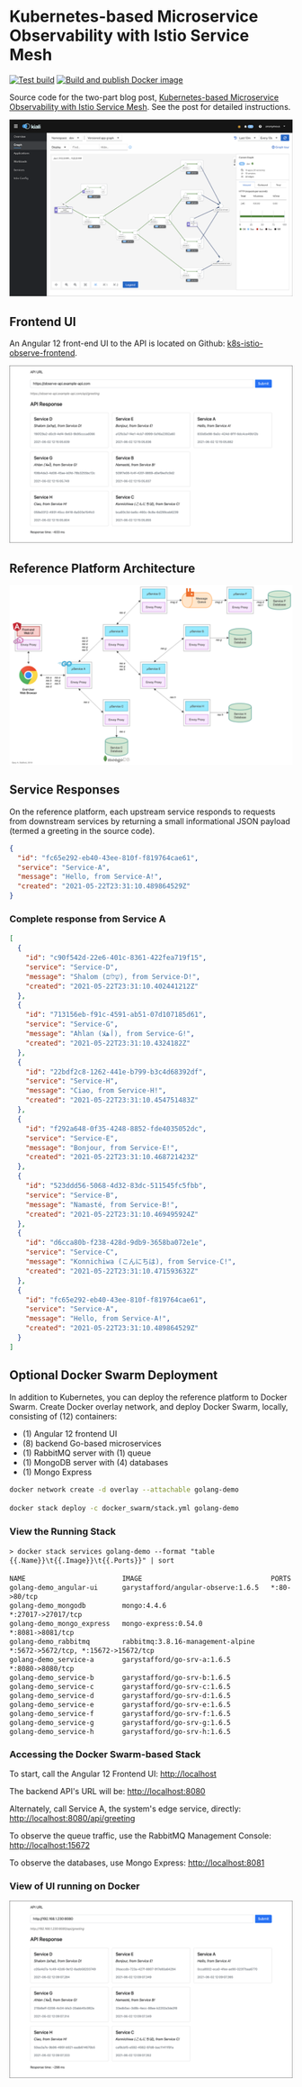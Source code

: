 # Kubernetes-based Microservice Observability with Istio Service Mesh

[![Test build](https://github.com/garystafford/k8s-istio-observe-frontend/actions/workflows/build.yml/badge.svg)](https://github.com/garystafford/k8s-istio-observe-frontend/actions/workflows/build.yml)
[![Build and publish Docker image](https://github.com/garystafford/k8s-istio-observe-frontend/actions/workflows/image.yml/badge.svg)](https://github.com/garystafford/k8s-istio-observe-frontend/actions/workflows/image.yml)

Source code for the two-part blog
post, [Kubernetes-based Microservice Observability with Istio Service Mesh](https://garystafford.medium.com/kubernetes-based-microservice-observability-with-istio-service-mesh-part-1-of-2-19084d13a866). See the post for detailed instructions.

![Kiali](pics/kiali_new.png)

## Frontend UI

An Angular 12 front-end UI to the API is located on
Github: [k8s-istio-observe-frontend](https://github.com/garystafford/k8s-istio-observe-frontend/tree/2021-istio).

![preview](pics/ui_new.png)

## Reference Platform Architecture

![Architecture Diagram](pics/architecture.png)

## Service Responses

On the reference platform, each upstream service responds to requests from downstream services by returning a small
informational JSON payload (termed a greeting in the source code).

```json
{
  "id": "fc65e292-eb40-43ee-810f-f819764cae61",
  "service": "Service-A",
  "message": "Hello, from Service-A!",
  "created": "2021-05-22T23:31:10.489864529Z"
}
```

### Complete response from Service A

```json
[
  {
    "id": "c90f542d-22e6-401c-8361-422fea719f15",
    "service": "Service-D",
    "message": "Shalom (שָׁלוֹם), from Service-D!",
    "created": "2021-05-22T23:31:10.402441212Z"
  },
  {
    "id": "713156eb-f91c-4591-ab51-07d107185d61",
    "service": "Service-G",
    "message": "Ahlan (أهلا), from Service-G!",
    "created": "2021-05-22T23:31:10.4324182Z"
  },
  {
    "id": "22bdf2c8-1262-441e-b799-b3c4d68392df",
    "service": "Service-H",
    "message": "Ciao, from Service-H!",
    "created": "2021-05-22T23:31:10.454751483Z"
  },
  {
    "id": "f292a648-0f35-4248-8852-fde4035052dc",
    "service": "Service-E",
    "message": "Bonjour, from Service-E!",
    "created": "2021-05-22T23:31:10.468721423Z"
  },
  {
    "id": "523ddd56-5068-4d32-83dc-511545fc5fbb",
    "service": "Service-B",
    "message": "Namasté, from Service-B!",
    "created": "2021-05-22T23:31:10.469495924Z"
  },
  {
    "id": "d6cca80b-f238-428d-9db9-3658ba072e1e",
    "service": "Service-C",
    "message": "Konnichiwa (こんにちは), from Service-C!",
    "created": "2021-05-22T23:31:10.471593632Z"
  },
  {
    "id": "fc65e292-eb40-43ee-810f-f819764cae61",
    "service": "Service-A",
    "message": "Hello, from Service-A!",
    "created": "2021-05-22T23:31:10.489864529Z"
  }
]
```

## Optional Docker Swarm Deployment

In addition to Kubernetes, you can deploy the reference platform to Docker Swarm. Create Docker overlay network, and deploy Docker Swarm, locally, consisting of (12) containers:

- (1) Angular 12 frontend UI
- (8) backend Go-based microservices
- (1) RabbitMQ server with (1) queue
- (1) MongoDB server with (4) databases
- (1) Mongo Express

```bash
docker network create -d overlay --attachable golang-demo

docker stack deploy -c docker_swarm/stack.yml golang-demo
```

### View the Running Stack

```text
> docker stack services golang-demo --format "table {{.Name}}\t{{.Image}}\t{{.Ports}}" | sort

NAME                        IMAGE                                PORTS
golang-demo_angular-ui      garystafford/angular-observe:1.6.5   *:80->80/tcp
golang-demo_mongodb         mongo:4.4.6                          *:27017->27017/tcp
golang-demo_mongo_express   mongo-express:0.54.0                 *:8081->8081/tcp
golang-demo_rabbitmq        rabbitmq:3.8.16-management-alpine    *:5672->5672/tcp, *:15672->15672/tcp
golang-demo_service-a       garystafford/go-srv-a:1.6.5          *:8080->8080/tcp
golang-demo_service-b       garystafford/go-srv-b:1.6.5
golang-demo_service-c       garystafford/go-srv-c:1.6.5
golang-demo_service-d       garystafford/go-srv-d:1.6.5
golang-demo_service-e       garystafford/go-srv-e:1.6.5
golang-demo_service-f       garystafford/go-srv-f:1.6.5
golang-demo_service-g       garystafford/go-srv-g:1.6.5
golang-demo_service-h       garystafford/go-srv-h:1.6.5
```

### Accessing the Docker Swarm-based Stack

To start, call the Angular 12 Frontend UI: <http://localhost>

The backend API's URL will be: <http://localhost:8080>

Alternately, call Service A, the system's edge service, directly: <http://localhost:8080/api/greeting>

To observe the queue traffic, use the RabbitMQ Management Console: <http://localhost:15672>

To observe the databases, use Mongo Express: <http://localhost:8081>

### View of UI running on Docker

![UI from Docker](pics/ui_docker.png)
